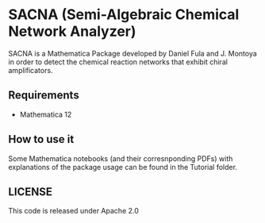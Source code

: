 # SACNA (Semi-Algebraic Chemical Network Analyzer)

SACNA is a Mathematica Package developed by Daniel Fula and J. Montoya in order to detect the chemical reaction networks that exhibit chiral
amplificators.

## Requirements

* Mathematica 12

## How to use it
Some Mathematica notebooks (and their corresnponding PDFs) with explanations of the package usage can be found in the Tutorial folder.

## LICENSE
This code is released under Apache 2.0
